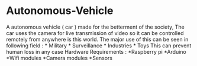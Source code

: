 # Autonomous-Vehicle
A autonomous vehicle ( car ) made for the betterment of the society, The car uses the camera for live transmission of video so it can be controlled remotely from anywhere is this world. The major use of this can be seen in following field : * Military * Surveillance * Industries * Toys This can prevent human loss in any case Hardware Requirements : *Raspberry pi *Arduino *Wifi modules *Camera modules *Sensors
